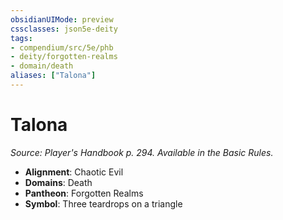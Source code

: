 ```yaml
---
obsidianUIMode: preview
cssclasses: json5e-deity
tags:
- compendium/src/5e/phb
- deity/forgotten-realms
- domain/death
aliases: ["Talona"]
---
```

# Talona
*Source: Player's Handbook p. 294. Available in the Basic Rules.* 

- **Alignment**: Chaotic Evil
- **Domains**: Death
- **Pantheon**: Forgotten Realms
- **Symbol**: Three teardrops on a triangle